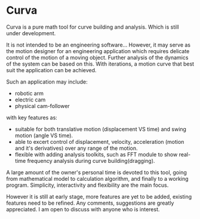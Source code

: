 # Curva

Curva is a pure math tool for curve building and analysis. Which is still under development.

It is not intended to be an engineering software... However, it may serve as the motion designer for an engineering application which requires delicate control of the motion of a moving object. Further analysis of the dynamics of the system can be based on this. With iterations, a motion curve that best suit the application can be achieved.
  
  Such an application may include:
- robotic arm
- electric cam
- physical cam-follower

with key features as:
- suitable for both translative motion (displacement VS time) and swing motion (angle VS time).
- able to excert control of displacement, velocity, acceleration (motion and it's derivatives) over any range of the motion.
- flexible with adding analysis toolkits, such as FFT module to show real-time frequency analysis during curve building(dragging). 

A large amount of the owner's personal time is devoted to this tool, going from mathematical model to calculation algorithm, and finally to a working program. Simplicity, interactivity and flexibility are the main focus. 

However it is still at early stage, more features are yet to be added, existing features need to be refined. Any comments, suggestions are greatly appreciated. I am open to discuss with anyone who is interest.

